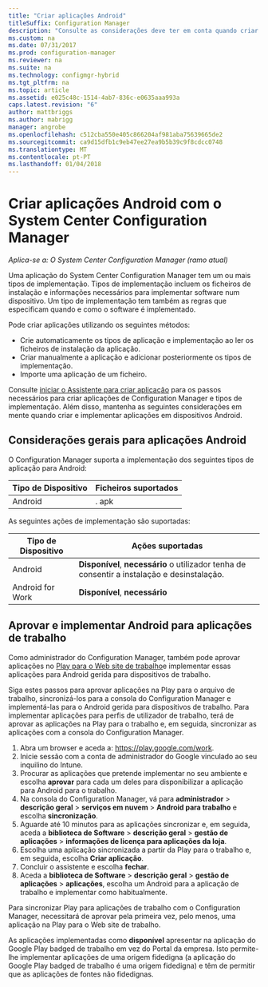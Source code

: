 ```yaml
---
title: "Criar aplicações Android"
titleSuffix: Configuration Manager
description: "Consulte as considerações deve ter em conta quando criar e implementar aplicações em dispositivos Android."
ms.custom: na
ms.date: 07/31/2017
ms.prod: configuration-manager
ms.reviewer: na
ms.suite: na
ms.technology: configmgr-hybrid
ms.tgt_pltfrm: na
ms.topic: article
ms.assetid: e025c48c-1514-4ab7-836c-e0635aaa993a
caps.latest.revision: "6"
author: mattbriggs
ms.author: mabrigg
manager: angrobe
ms.openlocfilehash: c512cba550e405c866204af981aba75639665de2
ms.sourcegitcommit: ca9d15dfb1c9eb47ee27ea9b5b39c9f8cdcc0748
ms.translationtype: MT
ms.contentlocale: pt-PT
ms.lasthandoff: 01/04/2018
---
```

# <a name="create-android-applications-with-system-center-configuration-manager"></a>Criar aplicações Android com o System Center Configuration Manager

*Aplica-se a: O System Center Configuration Manager (ramo atual)*

Uma aplicação do System Center Configuration Manager tem um ou mais tipos de implementação. Tipos de implementação incluem os ficheiros de instalação e informações necessários para implementar software num dispositivo. Um tipo de implementação tem também as regras que especificam quando e como o software é implementado.  

 Pode criar aplicações utilizando os seguintes métodos:  

-   Crie automaticamente os tipos de aplicação e implementação ao ler os ficheiros de instalação da aplicação.  
-   Criar manualmente a aplicação e adicionar posteriormente os tipos de implementação.  
-   Importe uma aplicação de um ficheiro.  

Consulte [iniciar o Assistente para criar aplicação](../../apps/deploy-use/create-applications.md#start-the-create-application-wizard) para os passos necessários para criar aplicações de Configuration Manager e tipos de implementação. Além disso, mantenha as seguintes considerações em mente quando criar e implementar aplicações em dispositivos Android.  

## <a name="general-considerations-for-android-apps"></a>Considerações gerais para aplicações Android

O Configuration Manager suporta a implementação dos seguintes tipos de aplicação para Android:

|Tipo de Dispositivo|Ficheiros suportados|
|-|-|
|Android|. apk|

As seguintes ações de implementação são suportadas:

|Tipo de Dispositivo|Ações suportadas|
|-|-|
|Android|**Disponível**, **necessário** o utilizador tenha de consentir a instalação e desinstalação.|
|Android for Work |**Disponível**, **necessário** |

## <a name="approve-and-deploy-android-for-work-apps"></a>Aprovar e implementar Android para aplicações de trabalho
Como administrador do Configuration Manager, também pode aprovar aplicações no [Play para o Web site de trabalho](https://play.google.com/work)e implementar essas aplicações para Android gerida para dispositivos de trabalho.

Siga estes passos para aprovar aplicações na Play para o arquivo de trabalho, sincronizá-los para a consola do Configuration Manager e implementá-las para o Android gerida para dispositivos de trabalho. Para implementar aplicações para perfis de utilizador de trabalho, terá de aprovar as aplicações na Play para o trabalho e, em seguida, sincronizar as aplicações com a consola do Configuration Manager.

1. Abra um browser e aceda a: https://play.google.com/work.
2. Inicie sessão com a conta de administrador do Google vinculado ao seu inquilino do Intune.
3. Procurar as aplicações que pretende implementar no seu ambiente e escolha **aprovar** para cada um deles para disponibilizar a aplicação para Android para o trabalho.
4. Na consola do Configuration Manager, vá para **administrador** > **descrição geral** > **serviços em nuvem** > **Android para trabalho** e escolha **sincronização**.
5. Aguarde até 10 minutos para as aplicações sincronizar e, em seguida, aceda a **biblioteca de Software** > **descrição geral** > **gestão de aplicações** > **informações de licença para aplicações da loja**.
6. Escolha uma aplicação sincronizada a partir da Play para o trabalho e, em seguida, escolha **Criar aplicação**.
7. Concluir o assistente e escolha **fechar**.
8. Aceda a **biblioteca de Software** > **descrição geral** > **gestão de aplicações** > **aplicações**, escolha um Android para a aplicação de trabalho e implementar como habitualmente.

Para sincronizar Play para aplicações de trabalho com o Configuration Manager, necessitará de aprovar pela primeira vez, pelo menos, uma aplicação na Play para o Web site de trabalho.

As aplicações implementadas como **disponível** apresentar na aplicação do Google Play badged de trabalho em vez do Portal da empresa. Isto permite-lhe implementar aplicações de uma origem fidedigna (a aplicação do Google Play badged de trabalho é uma origem fidedigna) e têm de permitir que as aplicações de fontes não fidedignas.